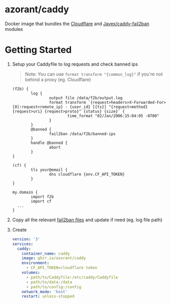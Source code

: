 # azorant/caddy

Docker image that bundles the [Cloudflare](https://github.com/caddy-dns/cloudflare) and [Javex/caddy-fail2ban](https://github.com/Javex/caddy-fail2ban) modules

# Getting Started

1. Setup your Caddyfile to log requests and check banned ips

   > Note: You can use `format transform "{common_log}"` if you're not behind a proxy (eg. Cloudflare)

   ```caddyfile
   (f2b) {
           log {
                   output file /data/f2b/output.log
                   format transform `{request>headers>X-Forwarded-For>[0]:request>remote_ip} - {user_id} [{ts}] "{request>method} {request>uri} {request>proto}" {status} {size}` {
                           time_format "02/Jan/2006:15:04:05 -0700"
                   }
           }
           @banned {
                   fail2ban /data/f2b/banned-ips
           }
           handle @banned {
                   abort
           }
   }

   (cf) {
           tls your@email {
                   dns cloudflare {env.CF_API_TOKEN}
           }
   }

   my.domain {
           import f2b
           import cf
     ...
   }
   ```

2. Copy all the relevant [fail2ban files](f2b) and update if need (eg. log file path)

3. Create

   ```yaml
   version: '3'
   services:
     caddy:
       container_name: caddy
       image: ghcr.io/azorant/caddy
       environment:
         - CF_API_TOKEN=cloudflare token
       volumes:
         - path/to/Caddyfile:/etc/caddy/Caddyfile
         - path/to/data:/data
         - path/to/config:/config
       network_mode: 'host'
       restart: unless-stopped
   ```
